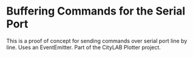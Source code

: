 # Buffering Commands for the Serial Port

This is a proof of concept for sending commands over serial port line by line.
Uses an EventEmitter. Part of the CityLAB Plotter project.
